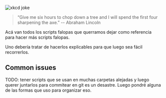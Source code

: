 ![xkcd joke](https://github.com/user-attachments/assets/d16eadde-abb3-4bcc-9430-31bb5cc1560e)
> “Give me six hours to chop down a tree and I will spend the first four sharpening the axe.” -- Abraham Lincoln

Acá van todos los scripts falopas que querramos dejar como referencia para hacer más scripts falopas.

Uno debería tratar de hacerlos explicables para que luego sea fácil recorrerlos.


## Common issues

TODO: tener scripts que se usan en muchas carpetas alejadas y luego querer juntarlos para commitear en git es un desastre. Luego pondré alguna de las formas que uso para organizar eso.
